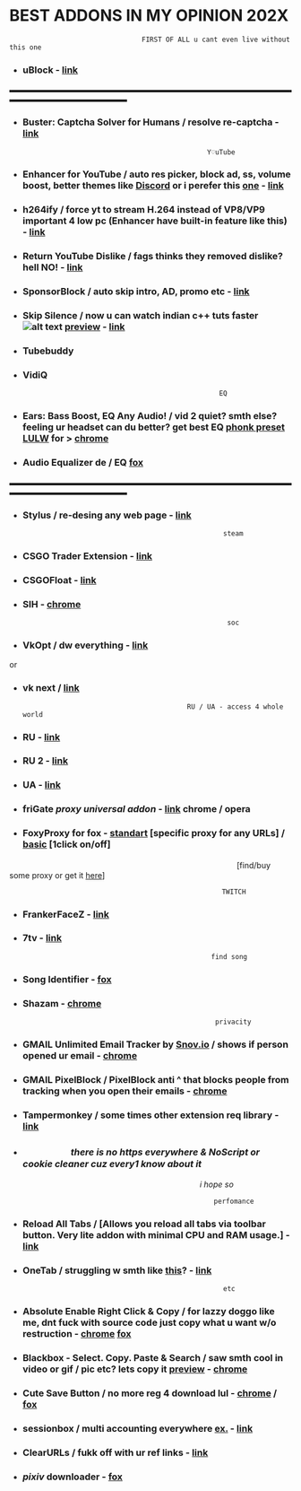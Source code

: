 # BEST ADDONS IN MY OPINION 202X      
                                     FIRST OF ALL u cant even live without this one

+ ### uBlock - [link](https://ublock.org/ "u gay")
▬▬▬▬▬▬▬▬▬▬▬▬▬▬▬▬▬▬▬▬▬▬▬▬▬▬▬▬▬▬▬▬▬▬▬▬▬▬▬▬▬▬▬▬▬▬▬▬▬▬▬

+ ### Buster: Captcha Solver for Humans / resolve re-captcha - [link](https://github.com/dessant/buster "u gay")


                                                    𝚈♡𝚞𝚃𝚞𝚋𝚎

+ ### Enhancer for YouTube / auto res picker, block ad, ss, volume boost, better themes like [Discord](https://i.imgur.com/eX7FVvA.png) or i perefer this [one](https://i.imgur.com/mDlG0rh.png "u gay") -  [link](https://www.mrfdev.com/enhancer-for-youtube "u gay")

+ ### h264ify / force yt to stream H.264 instead of VP8/VP9 important 4 low pc (Enhancer have built-in feature like this) - [link](https://github.com/erkserkserks/h264ify "u gay")

+ ### Return YouTube Dislike  / fags thinks they removed dislike? hell NO! - [link](https://github.com/Anarios/return-youtube-dislike "u gay")

+ ### SponsorBlock / auto skip intro, AD, promo etc - [link](https://sponsor.ajay.app/ "u gay")

+ ### Skip Silence / now u can watch indian c++ tuts faster ![alt text](https://i.imgur.com/oye2M8p.png) [preview](https://youtu.be/os9ybhmoGcE "u gay") - [link](https://github.com/vantezzen/skip-silence "u gay")

+ ### Tubebuddy

+ ### VidiQ


                                                       EQ

+ ### Ears: Bass Boost, EQ Any Audio! / vid 2 quiet? smth else? feeling ur headset can du better? get best EQ [phonk preset LULW](https://i.imgur.com/S6eogMB.png "u gay") for > [chrome](https://chrome.google.com/webstore/detail/ears-bass-boost-eq-any-au/nfdfiepdkbnoanddpianalelglmfooik "u gay")

+ ### Audio Equalizer de / EQ  [fox](https://addons.mozilla.org/ro/firefox/addon/audio-equalizer-wext/ "u gay")

▬▬▬▬▬▬▬▬▬▬▬▬▬▬▬▬▬▬▬▬▬▬▬▬▬▬▬▬▬▬▬▬▬▬▬▬▬▬▬▬▬▬▬▬▬▬▬▬▬▬▬

+ ### Stylus / re-desing any web page - [link](https://add0n.com/stylus.html "u gay")


                                                        steam

+ ### CSGO Trader Extension - [link](https://csgotrader.app "u gay")
+ ### CSGOFloat - [link](https://csgofloat.com/ "u gay")
+ ### SIH - [chrome](https://chrome.google.com/webstore/detail/steam-inventory-helper/cmeakgjggjdlcpncigglobpjbkabhmjl "u gay")


                                                         soc

+ ### VkOpt / dw everything - [link](https://vkopt.net/download/ "u gay")

or

+ ### vk next / [link](https://vknext.net/ "u gay")


                                               RU / UA - access 4 whole world

+ ### RU - [link](https://antizapret.prostovpn.org/ "u gay")

+ ### RU 2  - [link](https://github.com/anticensority/runet-censorship-bypass/ "u gay")

+ ### UA - [link](https://zaborona.help "u gay") 

+ ### friGate *proxy universal addon* - [link](https://fri-gate.org/ "u gay") chrome / opera 

+ ### FoxyProxy for fox -  [standart](https://addons.mozilla.org/en-US/firefox/addon/foxyproxy-standard/ "u gay") [specific proxy for any URLs] / [basic](https://addons.mozilla.org/en-US/firefox/addon/foxyproxy-basic/ "u gay") [1click on/off] 

　　　　　　　　　　　　　　　　　　　　　　　　　　　　　[find/buy some proxy or get it [here](https://lolz.guru/forums/566/ "u gay")]

                                                         TWITCH

+ ### FrankerFaceZ - [link](https://www.frankerfacez.com/ "u gay")

+ ### 7tv - [link](https://7tv.app/ "u gay")


                                                     find song 

+ ### Song Identifier - [fox](https://addons.mozilla.org/en-US/firefox/addon/song-identifier/ "u gay")

+ ### Shazam - [chrome](https://chrome.google.com/webstore/detail/shazam/mmioliijnhnoblpgimnlajmefafdfilb "u gay")


                                                      privacity
+ ### GMAIL  Unlimited Email Tracker by [Snov.io](http://Snov.io) / shows if person opened ur email - [chrome](https://chrome.google.com/webstore/detail/unlimited-email-tracker-b/gojogohjgpelafgaeejgelmplndppifh "u gay")

+ ### GMAIL  PixelBlock / PixelBlock anti ^ that blocks people from tracking when you open their emails - [chrome](https://chrome.google.com/webstore/detail/pixelblock/jmpmfcjnflbcoidlgapblgpgbilinlem "u gay")

+ ### Tampermonkey / some times other extension req library - [link](https://www.tampermonkey.net/ "u gay")

+ ###                   　　　　　             *there is no https everywhere & NoScript or cookie cleaner cuz every1 know about it*  

　　　　　　　　　　　　　　　　　　　　　　　　 *i hope so*


                                                       perfomance

+ ### Reload All Tabs / [Allows you reload all tabs via toolbar button. Very lite addon with minimal CPU and RAM usage.] - [link](https://mybrowseraddon.com/reload-all-tabs.html "u gay") 

+ ### OneTab / struggling w smth like [this](https://i.imgur.com/y21sNkH.png "u gay" )? - [link](https://www.one-tab.com/ "u gay")

                                                        etc

+ ### Absolute Enable Right Click & Copy / for lazzy doggo like me, dnt fuck with source code just copy what u want w/o restruction - [chrome](https://chrome.google.com/webstore/detail/absolute-enable-right-cli/jdocbkpgdakpekjlhemmfcncgdjeiika "u gay") [fox](https://addons.mozilla.org/ru/firefox/addon/absolute-enable-right-click/ "u gay")

+ ### Blackbox - Select. Copy. Paste & Search / saw smth cool in video or gif / pic etc? lets copy it [preview](https://www.youtube.com/embed/ivJMSXzCvM4 "u gay")  - [chrome](https://chrome.google.com/webstore/detail/blackbox-select-copy-past/mcgbeeipkmelnpldkobichboakdfaeon "u gay")

+ ### Cute Save Button / no more reg 4 download lul - [chrome](https://chrome.google.com/webstore/detail/cute-save-button/foblnmhpgiilabdcbnfgoheplajhompg "u gay") / [fox](https://addons.mozilla.org/en-US/firefox/addon/cute-save-button/ "u gay")

+ ### sessionbox / multi accounting everywhere [ex.](https://i.imgur.com/adgSs8K.png "u gay") - [link](https://sessionbox.io "u gay")

+ ### ClearURLs / fukk off with ur ref links - [link](https://docs.clearurls.xyz "u gay")

+  ### ***pixiv*** downloader - [fox](https://addons.mozilla.org/en-US/firefox/addon/px-downloader/ "u gay")
